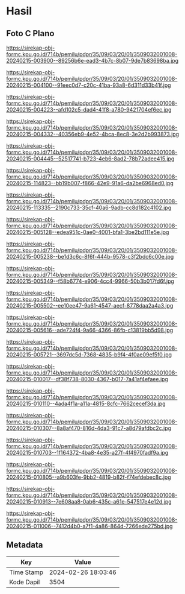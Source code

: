 # Hasil

## Foto C Plano

https://sirekap-obj-formc.kpu.go.id/714b/pemilu/pdpr/35/09/03/20/01/3509032001008-20240215-003900--89256b6e-ead3-4b7c-8b07-9de7b83698ba.jpg

https://sirekap-obj-formc.kpu.go.id/714b/pemilu/pdpr/35/09/03/20/01/3509032001008-20240215-004100--91eec0d7-c20c-41ba-93a8-6d311d33b41f.jpg

https://sirekap-obj-formc.kpu.go.id/714b/pemilu/pdpr/35/09/03/20/01/3509032001008-20240215-004223--afd102c5-dad4-41f8-a780-9421704ef6ec.jpg

https://sirekap-obj-formc.kpu.go.id/714b/pemilu/pdpr/35/09/03/20/01/3509032001008-20240215-004332--40356eb9-4e52-4bca-8ec8-3e2d2b993873.jpg

https://sirekap-obj-formc.kpu.go.id/714b/pemilu/pdpr/35/09/03/20/01/3509032001008-20240215-004445--52517741-b723-4eb6-8ad2-78b72adee415.jpg

https://sirekap-obj-formc.kpu.go.id/714b/pemilu/pdpr/35/09/03/20/01/3509032001008-20240215-114823--bb19b007-f866-42e9-91a6-da2be6968ed0.jpg

https://sirekap-obj-formc.kpu.go.id/714b/pemilu/pdpr/35/09/03/20/01/3509032001008-20240215-113335--2190c733-35cf-40a6-9adb-cc8d182c4102.jpg

https://sirekap-obj-formc.kpu.go.id/714b/pemilu/pdpr/35/09/03/20/01/3509032001008-20240215-005128--edea951c-0ae0-4001-bfa1-3be2bd111e5e.jpg

https://sirekap-obj-formc.kpu.go.id/714b/pemilu/pdpr/35/09/03/20/01/3509032001008-20240215-005238--be1d3c6c-8f6f-444b-9578-c3f2bdc6c00e.jpg

https://sirekap-obj-formc.kpu.go.id/714b/pemilu/pdpr/35/09/03/20/01/3509032001008-20240215-005349--f58b6774-e906-4cc4-9966-50b3b017fd6f.jpg

https://sirekap-obj-formc.kpu.go.id/714b/pemilu/pdpr/35/09/03/20/01/3509032001008-20240215-005502--ee10ee47-9a61-4547-aecf-8778daa2a4a3.jpg

https://sirekap-obj-formc.kpu.go.id/714b/pemilu/pdpr/35/09/03/20/01/3509032001008-20240215-005616--ade724f4-9a66-4366-86fb-c13819bb5d98.jpg

https://sirekap-obj-formc.kpu.go.id/714b/pemilu/pdpr/35/09/03/20/01/3509032001008-20240215-005721--3697dc5d-7368-4835-b9f4-4f0ae09ef5f0.jpg

https://sirekap-obj-formc.kpu.go.id/714b/pemilu/pdpr/35/09/03/20/01/3509032001008-20240215-010017--df38f738-8030-4367-b017-7a41af4efaee.jpg

https://sirekap-obj-formc.kpu.go.id/714b/pemilu/pdpr/35/09/03/20/01/3509032001008-20240215-010110--4ada4f1a-a11a-4815-8cfc-7662cecef3da.jpg

https://sirekap-obj-formc.kpu.go.id/714b/pemilu/pdpr/35/09/03/20/01/3509032001008-20240215-010307--8a8af470-816d-4da3-91c7-a8d79afdbc2c.jpg

https://sirekap-obj-formc.kpu.go.id/714b/pemilu/pdpr/35/09/03/20/01/3509032001008-20240215-010703--1f164372-4ba8-4e35-a27f-4f4970fadf9a.jpg

https://sirekap-obj-formc.kpu.go.id/714b/pemilu/pdpr/35/09/03/20/01/3509032001008-20240215-010805--a9b603fe-9bb2-4819-b82f-f74efdebec8c.jpg

https://sirekap-obj-formc.kpu.go.id/714b/pemilu/pdpr/35/09/03/20/01/3509032001008-20240215-010913--7e608aa8-0ab6-435c-a61e-547517e4e12d.jpg

https://sirekap-obj-formc.kpu.go.id/714b/pemilu/pdpr/35/09/03/20/01/3509032001008-20240215-011006--7412d4b0-a7f1-4a86-864d-7266ede275bd.jpg


## Metadata

| Key        | Value               |
| ---------- | ------------------- |
| Time Stamp | 2024-02-26 18:03:46 |
| Kode Dapil | 3504                |



